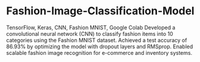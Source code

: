 # Fashion-Image-Classification-Model
TensorFlow, Keras, CNN, Fashion MNIST, Google Colab
Developed a convolutional neural network (CNN) to classify fashion items into 10 categories using the Fashion MNIST dataset. Achieved a test accuracy of 86.93% by optimizing the model with dropout layers and RMSprop. Enabled scalable fashion image recognition for e-commerce and inventory systems.
